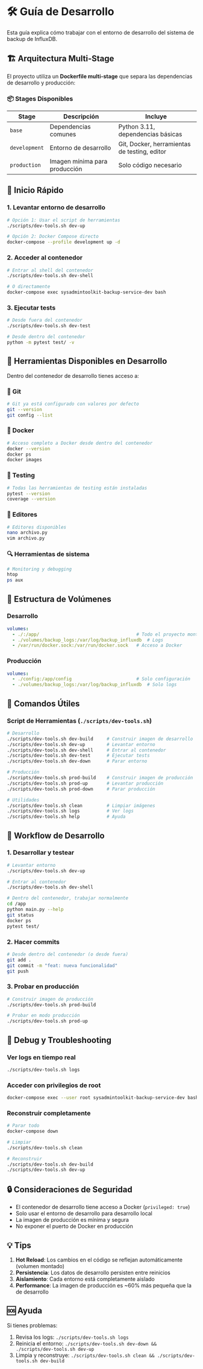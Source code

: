 # 🛠️ Guía de Desarrollo

Esta guía explica cómo trabajar con el entorno de desarrollo del sistema de backup de InfluxDB.

## 🏗️ Arquitectura Multi-Stage

El proyecto utiliza un **Dockerfile multi-stage** que separa las dependencias de desarrollo y producción:

### 📦 Stages Disponibles

| Stage | Descripción | Incluye |
|-------|-------------|---------|
| `base` | Dependencias comunes | Python 3.11, dependencias básicas |
| `development` | Entorno de desarrollo | Git, Docker, herramientas de testing, editor |
| `production` | Imagen mínima para producción | Solo código necesario |

## 🚀 Inicio Rápido

### 1. Levantar entorno de desarrollo

```bash
# Opción 1: Usar el script de herramientas
./scripts/dev-tools.sh dev-up

# Opción 2: Docker Compose directo
docker-compose --profile development up -d
```

### 2. Acceder al contenedor

```bash
# Entrar al shell del contenedor
./scripts/dev-tools.sh dev-shell

# O directamente
docker-compose exec sysadmintoolkit-backup-service-dev bash
```

### 3. Ejecutar tests

```bash
# Desde fuera del contenedor
./scripts/dev-tools.sh dev-test

# Desde dentro del contenedor
python -m pytest test/ -v
```

## 🔧 Herramientas Disponibles en Desarrollo

Dentro del contenedor de desarrollo tienes acceso a:

### 🐙 Git
```bash
# Git ya está configurado con valores por defecto
git --version
git config --list
```

### 🐳 Docker
```bash
# Acceso completo a Docker desde dentro del contenedor
docker --version
docker ps
docker images
```

### 🧪 Testing
```bash
# Todas las herramientas de testing están instaladas
pytest --version
coverage --version
```

### 📝 Editores
```bash
# Editores disponibles
nano archivo.py
vim archivo.py
```

### 🔍 Herramientas de sistema
```bash
# Monitoring y debugging
htop
ps aux
```

## 📂 Estructura de Volúmenes

### Desarrollo
```yaml
volumes:
  - ./:/app/                                    # Todo el proyecto montado
  - ./volumes/backup_logs:/var/log/backup_influxdb  # Logs
  - /var/run/docker.sock:/var/run/docker.sock   # Acceso a Docker
```

### Producción
```yaml
volumes:
  - ./config:/app/config                        # Solo configuración
  - ./volumes/backup_logs:/var/log/backup_influxdb  # Solo logs
```

## 🎯 Comandos Útiles

### Script de Herramientas (`./scripts/dev-tools.sh`)

```bash
# Desarrollo
./scripts/dev-tools.sh dev-build     # Construir imagen de desarrollo
./scripts/dev-tools.sh dev-up        # Levantar entorno
./scripts/dev-tools.sh dev-shell     # Entrar al contenedor
./scripts/dev-tools.sh dev-test      # Ejecutar tests
./scripts/dev-tools.sh dev-down      # Parar entorno

# Producción
./scripts/dev-tools.sh prod-build    # Construir imagen de producción
./scripts/dev-tools.sh prod-up       # Levantar producción
./scripts/dev-tools.sh prod-down     # Parar producción

# Utilidades
./scripts/dev-tools.sh clean         # Limpiar imágenes
./scripts/dev-tools.sh logs          # Ver logs
./scripts/dev-tools.sh help          # Ayuda
```

## 🔄 Workflow de Desarrollo

### 1. Desarrollar y testear
```bash
# Levantar entorno
./scripts/dev-tools.sh dev-up

# Entrar al contenedor
./scripts/dev-tools.sh dev-shell

# Dentro del contenedor, trabajar normalmente
cd /app
python main.py --help
git status
docker ps
pytest test/
```

### 2. Hacer commits
```bash
# Desde dentro del contenedor (o desde fuera)
git add .
git commit -m "feat: nueva funcionalidad"
git push
```

### 3. Probar en producción
```bash
# Construir imagen de producción
./scripts/dev-tools.sh prod-build

# Probar en modo producción
./scripts/dev-tools.sh prod-up
```

## 🐞 Debug y Troubleshooting

### Ver logs en tiempo real
```bash
./scripts/dev-tools.sh logs
```

### Acceder con privilegios de root
```bash
docker-compose exec --user root sysadmintoolkit-backup-service-dev bash
```

### Reconstruir completamente
```bash
# Parar todo
docker-compose down

# Limpiar
./scripts/dev-tools.sh clean

# Reconstruir
./scripts/dev-tools.sh dev-build
./scripts/dev-tools.sh dev-up
```

## 🔒 Consideraciones de Seguridad

- El contenedor de desarrollo tiene acceso a Docker (`privileged: true`)
- Solo usar el entorno de desarrollo para desarrollo local
- La imagen de producción es mínima y segura
- No exponer el puerto de Docker en producción

## 💡 Tips

1. **Hot Reload**: Los cambios en el código se reflejan automáticamente (volumen montado)
2. **Persistencia**: Los datos de desarrollo persisten entre reinicios
3. **Aislamiento**: Cada entorno está completamente aislado
4. **Performance**: La imagen de producción es ~60% más pequeña que la de desarrollo

## 🆘 Ayuda

Si tienes problemas:
1. Revisa los logs: `./scripts/dev-tools.sh logs`
2. Reinicia el entorno: `./scripts/dev-tools.sh dev-down && ./scripts/dev-tools.sh dev-up`
3. Limpia y reconstruye: `./scripts/dev-tools.sh clean && ./scripts/dev-tools.sh dev-build`
